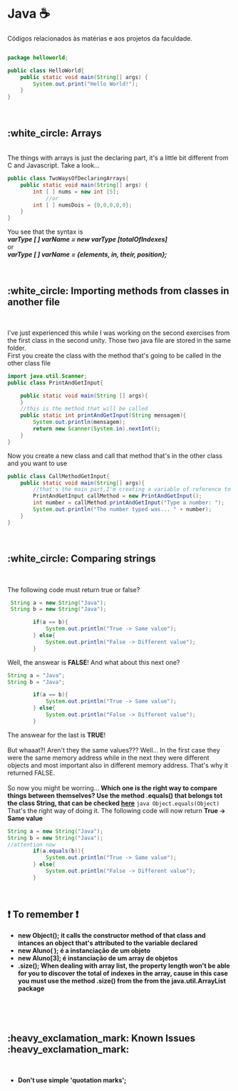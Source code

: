 # Java :coffee:	
<quote> Códigos relacionados às matérias e aos projetos da faculdade.</quote>
```java

package helloworld;

public class HelloWorld{
	public static void main(String[] args) {
		System.out.print("Hello World!");
	}
}
```

<br>

<h2>:white_circle: Arrays</h2>

<br>
The things with arrays is just the declaring part, it's a little bit different from C and Javascript. Take a look... 
<br>

```java
public class TwoWaysOfDeclaringArrays{
	public static void main(String[] args) {
		int [ ] nums = new int [5]; 
			//or
		int [ ] numsDois = {0,0,0,0,0}; 
	}
}	
```

You see that the syntax is
<br> 
<strong>
	<i>
		varType [ ] varName = new varType [totalOfIndexes] 
	</i>
</strong>
<br>
	or
<br>
<strong>
	<i>
	 	varType [ ] varName = {elements, in, their, position};
	</i>
</strong>

<br>

<h2>:white_circle: Importing methods from classes in another file</h2>

<br>

I've just experienced this while I was working on the second exercises from the first class in the second unity. 
Those two java file are stored in the same folder. 
<br>
First you create the class with the method that's going to be called in the other class file

```java
import java.util.Scanner;
public class PrintAndGetInput{

	public static void main(String [] args){
	}
	//this is the method that will be called
	public static int printAndGetInput(String mensagem){
		System.out.println(mensagem);
		return new Scanner(System.in).nextInt();
	}
}
```
Now you create a new class and call that method that's in the other class and you want to use
```java
public class CallMethodGetInput{
    public static void main(String[] args){
        //that's the main part,I'm creating a variable of reference to that method in the other class
        PrintAndGetInput callMethod = new PrintAndGetInput();
        int number = callMethod.printAndGetInput("Type a number: ");
        System.out.println("The number typed was... " + number);
    }
}
```
<br>

<h2>:white_circle: Comparing strings</h2>

<br>

The following code must return true or false?
```java
 String a = new String("Java");
 String b = new String("Java");

        if(a == b){
            System.out.println("True -> Same value");
        } else{
            System.out.println("False -> Different value");
        }
```
Well, the answear is <strong>FALSE</strong>! And what about this next one?
```java
String a = "Java";
String b = "Java";

        if(a == b){
            System.out.println("True -> Same value");
        } else{
            System.out.println("False -> Different value");
        }
```
The answear for the last is <strong>TRUE</strong>!
<br><br>
But whaaat?! Aren't they the same values??? Well... In the first case they were the same memory address while in the next they were different objects and most important also in different memory address. That's why it returned FALSE.
<br><br>
So now you might be worring... <strong>Which one is the right way to compare things between themselves? Use the method .equals() that belongs tot the class String, that can be checked <a href="https://docs.oracle.com/javase/7/docs/api/java/lang/String.html">here</a></strong>
```java Object.equals(Object)```
That's the right way of doing it. The following code will now return <strong>True -> Same value</strong>
```java
String a = new String("Java");
String b = new String("Java");
//attention now
        if(a.equals(b)){
            System.out.println("True -> Same value");
        } else{
            System.out.println("False -> Different value");
        }
```

<br><h2>:heavy_exclamation_mark: To remember :heavy_exclamation_mark:</h2>
	<ul>
		<li><strong>new Object();</srtrong> it calls the constructor method of that class and intances an object that's attributed to the 			variable declared</li>
		<li><strong>new Aluno( );</strong> é a instanciação de um objeto</li>
		<li><strong>new Aluno[3];</strong> é instanciação de um array de objetos</li>
		<li><strong>.size();</strong> When dealing with array list, the property length won't be able for you to discover the total of 				indexes in the array, cause in this case you must use the method <strong>.size()</strong> from the from the 					java.util.ArrayList package 
		</li>
	</ul>
<br>

<br>
<h2>:heavy_exclamation_mark: Known Issues :heavy_exclamation_mark:</h2>
<br>
	<ul>
		<li> Don't use simple 'quotation marks';</li>
	</ul>
	<br>
			
			
